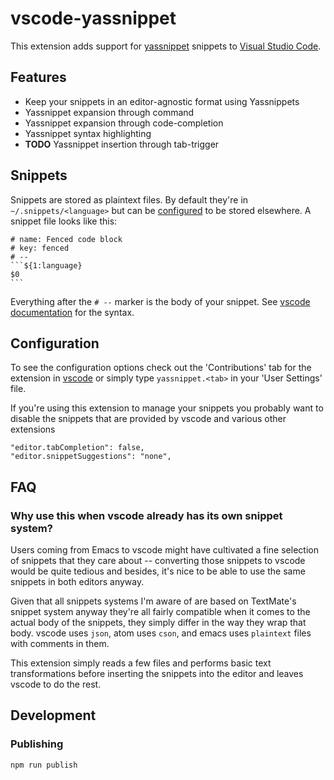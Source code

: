 # vscode-yassnippet

This extension adds support for [yassnippet][emacs-yassnippet] snippets to
[Visual Studio Code][vscode].

## Features

* Keep your snippets in an editor-agnostic format using Yassnippets
* Yassnippet expansion through command
* Yassnippet expansion through code-completion
* Yassnippet syntax highlighting
* __TODO__ Yassnippet insertion through tab-trigger

## Snippets

Snippets are stored as plaintext files. By default they're in `~/.snippets/<language>`
but can be [configured](#configuration) to be stored elsewhere. A snippet file
looks like this:

    # name: Fenced code block
    # key: fenced
    # --
    ```${1:language}
    $0
    ```

Everything after the `# --` marker is the body of your snippet. See
[vscode documentation][snippet-syntax-docs] for the syntax.

## Configuration

To see the configuration options check out the 'Contributions' tab for the
extension in [vscode][vscode] or simply type `yassnippet.<tab>` in your 'User
Settings' file.

If you're using this extension to manage your snippets you probably want to
disable the snippets that are provided by vscode and various other extensions

    "editor.tabCompletion": false,
    "editor.snippetSuggestions": "none",

## FAQ

### Why use this when vscode already has its own snippet system?

Users coming from Emacs to vscode might have cultivated a fine selection of
snippets that they care about -- converting those snippets to vscode would be
quite tedious and besides, it's nice to be able to use the same snippets in
both editors anyway.

Given that all snippets systems I'm aware of are based on TextMate's snippet
system anyway they're all fairly compatible when it comes to the actual body of
the snippets, they simply differ in the way they wrap that body. vscode uses
`json`, atom uses `cson`, and emacs uses `plaintext` files with comments in
them.

This extension simply reads a few files and performs basic text transformations
before inserting the snippets into the editor and leaves vscode to do the rest.

## Development

### Publishing

```bash
npm run publish
```

[snippet-syntax-docs]: https://code.visualstudio.com/docs/editor/userdefinedsnippets#_snippet-syntax
[emacs-yassnippet]: https://github.com/joaotavora/yasnippet
[vscode]: https://code.visualstudio.com/
